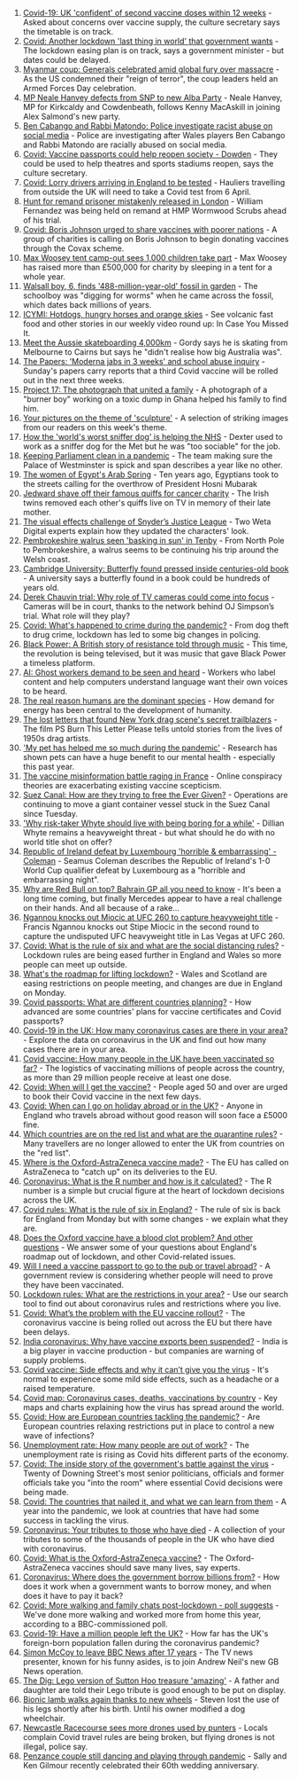 1. [Covid-19: UK 'confident' of second vaccine doses within 12 weeks](https://www.bbc.co.uk/news/uk-56554905) - Asked about concerns over vaccine supply, the culture secretary says the timetable is on track.
2. [Covid: Another lockdown 'last thing in world' that government wants](https://www.bbc.co.uk/news/uk-56553128) - The lockdown easing plan is on track, says a government minister - but dates could be delayed.
3. [Myanmar coup: Generals celebrated amid global fury over massacre](https://www.bbc.co.uk/news/world-asia-56547381) - As the US condemned their "reign of terror", the coup leaders held an Armed Forces Day celebration.
4. [MP Neale Hanvey defects from SNP to new Alba Party](https://www.bbc.co.uk/news/uk-scotland-scotland-politics-56555096) - Neale Hanvey, MP for Kirkcaldy and Cowdenbeath, follows Kenny MacAskill in joining Alex Salmond's new party.
5. [Ben Cabango and Rabbi Matondo: Police investigate racist abuse on social media](https://www.bbc.co.uk/sport/football/56555396) - Police are investigating after Wales players Ben Cabango and Rabbi Matondo are racially abused on social media.
6. [Covid: Vaccine passports could help reopen society - Dowden](https://www.bbc.co.uk/news/uk-politics-56555365) - They could be used to help theatres and sports stadiums reopen, says the culture secretary.
7. [Covid: Lorry drivers arriving in England to be tested](https://www.bbc.co.uk/news/uk-politics-56555775) - Hauliers travelling from outside the UK will need to take a Covid test from 6 April.
8. [Hunt for remand prisoner mistakenly released in London](https://www.bbc.co.uk/news/uk-england-london-56554492) - William Fernandez was being held on remand at HMP Wormwood Scrubs ahead of his trial.
9. [Covid: Boris Johnson urged to share vaccines with poorer nations](https://www.bbc.co.uk/news/uk-56552966) - A group of charities is calling on Boris Johnson to begin donating vaccines through the Covax scheme.
10. [Max Woosey tent camp-out sees 1,000 children take part](https://www.bbc.co.uk/news/uk-england-devon-56548931) - Max Woosey has raised more than £500,000 for charity by sleeping in a tent for a whole year.
11. [Walsall boy, 6, finds '488-million-year-old' fossil in garden](https://www.bbc.co.uk/news/uk-england-birmingham-56554925) - The schoolboy was "digging for worms" when he came across the fossil, which dates back millions of years.
12. [ICYMI: Hotdogs, hungry horses and orange skies](https://www.bbc.co.uk/news/world-56540269) - See volcanic fast food and other stories in our weekly video round up: In Case You Missed It.
13. [Meet the Aussie skateboarding 4,000km](https://www.bbc.co.uk/news/world-australia-56438893) - Gordy says he is skating from Melbourne to Cairns but says he "didn't realise how big Australia was".
14. [The Papers: 'Moderna jabs in 3 weeks' and school abuse inquiry](https://www.bbc.co.uk/news/blogs-the-papers-56553014) - Sunday's papers carry reports that a third Covid vaccine will be rolled out in the next three weeks.
15. [Project 17: The photograph that united a family](https://www.bbc.co.uk/news/world-africa-56541869) - A photograph of a "burner boy" working on a toxic dump in Ghana helped his family to find him.
16. [Your pictures on the theme of 'sculpture'](https://www.bbc.co.uk/news/in-pictures-56538913) - A selection of striking images from our readers on this week's theme.
17. [How the 'world's worst sniffer dog' is helping the NHS](https://www.bbc.co.uk/news/uk-england-london-56375874) - Dexter used to work as a sniffer dog for the Met but he was "too sociable" for the job.
18. [Keeping Parliament clean in a pandemic](https://www.bbc.co.uk/news/uk-politics-56541374) - The team making sure the Palace of Westminster is spick and span describes a year like no other.
19. [The women of Egypt's Arab Spring](https://www.bbc.co.uk/news/stories-56195248) - Ten years ago, Egyptians took to the streets calling for the overthrow of President Hosni Mubarak
20. [Jedward shave off their famous quiffs for cancer charity](https://www.bbc.co.uk/news/world-europe-56552055) - The Irish twins removed each other's quiffs live on TV in memory of their late mother.
21. [The visual effects challenge of Snyder’s Justice League](https://www.bbc.co.uk/news/technology-56528052) - Two Weta Digital experts explain how they updated the characters' look.
22. [Pembrokeshire walrus seen 'basking in sun' in Tenby](https://www.bbc.co.uk/news/uk-wales-56550854) - From North Pole to Pembrokeshire, a walrus seems to be continuing his trip around the Welsh coast.
23. [Cambridge University: Butterfly found pressed inside centuries-old book](https://www.bbc.co.uk/news/uk-england-cambridgeshire-56551453) - A university says a butterfly found in a book could be hundreds of years old.
24. [Derek Chauvin trial: Why role of TV cameras could come into focus](https://www.bbc.co.uk/news/world-us-canada-56512090) - Cameras will be in court, thanks to the network behind OJ Simpson’s trial. What role will they play?
25. [Covid: What's happened to crime during the pandemic?](https://www.bbc.co.uk/news/56463680) - From dog theft to drug crime, lockdown has led to some big changes in policing.
26. [Black Power: A British story of resistance told through music](https://www.bbc.co.uk/news/stories-56529301) - This time, the revolution is being televised, but it was music that gave Black Power a timeless platform.
27. [AI: Ghost workers demand to be seen and heard](https://www.bbc.co.uk/news/technology-56414491) - Workers who label content and help computers understand language want their own voices to be heard.
28. [The real reason humans are the dominant species](https://www.bbc.co.uk/news/science-environment-56544239) - How demand for energy has been central to the development of humanity.
29. [The lost letters that found New York drag scene's secret trailblazers](https://www.bbc.co.uk/news/entertainment-arts-56537339) - The film PS Burn This Letter Please tells untold stories from the lives of 1950s drag artists.
30. ['My pet has helped me so much during the pandemic'](https://www.bbc.co.uk/news/newsbeat-56537990) - Research has shown pets can have a huge benefit to our mental health - especially this past year.
31. [The vaccine misinformation battle raging in France](https://www.bbc.co.uk/news/blogs-trending-56526265) - Online conspiracy theories are exacerbating existing vaccine scepticism.
32. [Suez Canal: How are they trying to free the Ever Given?](https://www.bbc.co.uk/news/56523659) - Operations are continuing to move a giant container vessel stuck in the Suez Canal since Tuesday.
33. ['Why risk-taker Whyte should live with being boring for a while'](https://www.bbc.co.uk/sport/boxing/56553257) - Dillian Whyte remains a heavyweight threat - but what should he do with no world title shot on offer?
34. [Republic of Ireland defeat by Luxembourg 'horrible & embarrassing' - Coleman](https://www.bbc.co.uk/sport/football/56552884) - Seamus Coleman describes the Republic of Ireland's 1-0 World Cup qualifier defeat by Luxembourg as a "horrible and embarrassing night".
35. [Why are Red Bull on top? Bahrain GP all you need to know](https://www.bbc.co.uk/sport/formula1/56551736) - It's been a long time coming, but finally Mercedes appear to have a real challenge on their hands. And all because of a rake...
36. [Ngannou knocks out Miocic at UFC 260 to capture heavyweight title](https://www.bbc.co.uk/sport/mixed-martial-arts/56554010) - Francis Ngannou knocks out Stipe Miocic in the second round to capture the undisputed UFC heavyweight title in Las Vegas at UFC 260.
37. [Covid: What is the rule of six and what are the social distancing rules?](https://www.bbc.co.uk/news/uk-51506729) - Lockdown rules are being eased further in England and Wales so more people can meet up outside.
38. [What's the roadmap for lifting lockdown?](https://www.bbc.co.uk/news/explainers-52530518) - Wales and Scotland are easing restrictions on people meeting, and changes are due in England on Monday.
39. [Covid passports: What are different countries planning?](https://www.bbc.co.uk/news/world-europe-56522408) - How advanced are some countries' plans for vaccine certificates and Covid passports?
40. [Covid-19 in the UK: How many coronavirus cases are there in your area?](https://www.bbc.co.uk/news/uk-51768274) - Explore the data on coronavirus in the UK and find out how many cases there are in your area.
41. [Covid vaccine: How many people in the UK have been vaccinated so far?](https://www.bbc.co.uk/news/health-55274833) - The logistics of vaccinating millions of people across the country, as more than 29 million people receive at least one dose.
42. [Covid: When will I get the vaccine?](https://www.bbc.co.uk/news/health-55045639) - People aged 50 and over are urged to book their Covid vaccine in the next few days.
43. [Covid: When can I go on holiday abroad or in the UK?](https://www.bbc.co.uk/news/explainers-52646738) - Anyone in England who travels abroad without good reason will soon face a £5000 fine.
44. [Which countries are on the red list and what are the quarantine rules?](https://www.bbc.co.uk/news/explainers-52544307) - Many travellers are no longer allowed to enter the UK from countries on the "red list".
45. [Where is the Oxford-AstraZeneca vaccine made?](https://www.bbc.co.uk/news/56483766) - The EU has called on AstraZeneca to "catch up" on its deliveries to the EU.
46. [Coronavirus: What is the R number and how is it calculated?](https://www.bbc.co.uk/news/health-52473523) - The R number is a simple but crucial figure at the heart of lockdown decisions across the UK.
47. [Covid rules: What is the rule of six in England?](https://www.bbc.co.uk/news/health-56526587) - The rule of six is back for England from Monday but with some changes - we explain what they are.
48. [Does the Oxford vaccine have a blood clot problem? And other questions](https://www.bbc.co.uk/news/world-asia-china-51176409) - We answer some of your questions about England's roadmap out of lockdown, and other Covid-related issues.
49. [Will I need a vaccine passport to go to the pub or travel abroad?](https://www.bbc.co.uk/news/explainers-55718553) - A government review is considering whether people will need to prove they have been vaccinated.
50. [Lockdown rules: What are the restrictions in your area?](https://www.bbc.co.uk/news/uk-54373904) - Use our search tool to find out about coronavirus rules and restrictions where you live.
51. [Covid: What’s the problem with the EU vaccine rollout?](https://www.bbc.co.uk/news/explainers-52380823) - The coronavirus vaccine is being rolled out across the EU but there have been delays.
52. [India coronavirus: Why have vaccine exports been suspended?](https://www.bbc.co.uk/news/world-asia-india-55571793) - India is a big player in vaccine production - but companies are warning of supply problems.
53. [Covid vaccine: Side effects and why it can’t give you the virus](https://www.bbc.co.uk/news/health-56437270) - It's normal to experience some mild side effects, such as a headache or a raised temperature.
54. [Covid map: Coronavirus cases, deaths, vaccinations by country](https://www.bbc.co.uk/news/world-51235105) - Key maps and charts explaining how the virus has spread around the world.
55. [Covid: How are European countries tackling the pandemic?](https://www.bbc.co.uk/news/explainers-53640249) - Are European countries relaxing restrictions put in place to control a new wave of infections?
56. [Unemployment rate: How many people are out of work?](https://www.bbc.co.uk/news/business-52660591) - The unemployment rate is rising as Covid hits different parts of the economy.
57. [Covid: The inside story of the government's battle against the virus](https://www.bbc.co.uk/news/uk-politics-56361599) - Twenty of Downing Street's most senior politicians, officials and former officials take you "into the room" where essential Covid decisions were being made.
58. [Covid: The countries that nailed it, and what we can learn from them](https://www.bbc.co.uk/news/uk-56455030) - A year into the pandemic, we look at countries that have had some success in tackling the virus.
59. [Coronavirus: Your tributes to those who have died](https://www.bbc.co.uk/news/uk-52676411) - A collection of your tributes to some of the thousands of people in the UK who have died with coronavirus.
60. [Covid: What is the Oxford-AstraZeneca vaccine?](https://www.bbc.co.uk/news/health-55302595) - The Oxford-AstraZeneca vaccines should save many lives, say experts.
61. [Coronavirus: Where does the government borrow billions from?](https://www.bbc.co.uk/news/business-50504151) - How does it work when a government wants to borrow money, and when does it have to pay it back?
62. [Covid: More walking and family chats post-lockdown - poll suggests](https://www.bbc.co.uk/news/uk-56490823) - We've done more walking and worked more from home this year, according to a BBC-commissioned poll.
63. [Covid-19: Have a million people left the UK?](https://www.bbc.co.uk/news/uk-56435100) - How far has the UK's foreign-born population fallen during the coronavirus pandemic?
64. [Simon McCoy to leave BBC News after 17 years](https://www.bbc.co.uk/news/entertainment-arts-56520791) - The TV news presenter, known for his funny asides, is to join Andrew Neil's new GB News operation.
65. [The Dig: Lego version of Sutton Hoo treasure 'amazing'](https://www.bbc.co.uk/news/uk-england-suffolk-56523779) - A father and daughter are told their Lego tribute is good enough to be put on display.
66. [Bionic lamb walks again thanks to new wheels](https://www.bbc.co.uk/news/uk-england-leeds-56513916) - Steven lost the use of his legs shortly after his birth. Until his owner modified a dog wheelchair.
67. [Newcastle Racecourse sees more drones used by punters](https://www.bbc.co.uk/news/uk-england-tyne-56502915) - Locals complain Covid travel rules are being broken, but flying drones is not illegal, police say.
68. [Penzance couple still dancing and playing through pandemic](https://www.bbc.co.uk/news/uk-england-cornwall-56487152) - Sally and Ken Gilmour recently celebrated their 60th wedding anniversary.
